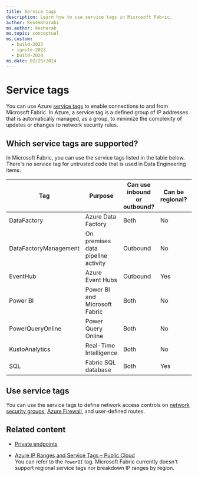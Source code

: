 ```yaml
---
title: Service tags
description: Learn how to use service tags in Microsoft Fabric.
author: KesemSharabi
ms.author: kesharab
ms.topic: conceptual
ms.custom:
  - build-2023
  - ignite-2023
  - build-2024
ms.date: 02/25/2024
---
```


# Service tags

You can use Azure [service tags](/azure/virtual-network/service-tags-overview) to enable connections to and from Microsoft Fabric. In Azure, a service tag is a defined group of IP addresses that is automatically managed, as a group, to minimize the complexity of updates or changes to network security rules.

## Which service tags are supported?

In Microsoft Fabric, you can use the service tags listed in the table below. There's no service tag for untrusted code that is used in Data Engineering items.

| Tag | Purpose | Can use inbound or outbound? | Can be regional? | Can use with Azure Firewall? |
|--|--|--|--|--|
| DataFactory | Azure Data Factory | Both | No | Yes |
| DataFactoryManagement| On premises data pipeline activity | Outbound | No | Yes |
| EventHub | Azure Event Hubs | Outbound | Yes | Yes |
| Power BI | Power BI and Microsoft Fabric | Both | No | Yes |
| PowerQueryOnline | Power Query Online | Both | No | Yes |
| KustoAnalytics | Real-Time Intelligence | Both | No | No |
| SQL | Fabric SQL database | Both | Yes | Yes |

## Use service tags

You can use the service tags to define network access controls on [network security groups](/azure/virtual-network/network-security-groups-overview#service-tags), [Azure Firewall](/azure/firewall/service-tags), and user-defined routes.

## Related content

* [Private endpoints](/power-bi/enterprise/service-security-private-links)

* [Azure IP Ranges and Service Tags – Public Cloud](https://www.microsoft.com/download/details.aspx?id=56519)<br/>You can refer to the `PowerBI` tag. Microsoft Fabric currently doesn't support regional service tags nor breakdown IP ranges by region.
